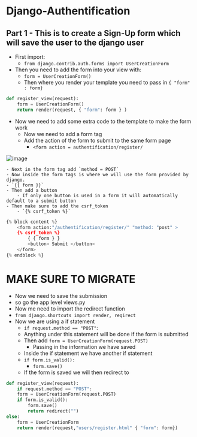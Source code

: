 # Django-Authentification
## Part 1 - This is to create a Sign-Up form which will save the user to the django user

- First import:
	- `from django.contrib.auth.forms import UserCreationForm`
- Then you need to add the form into your view with:
	- `form = UserCreationForm()`
	- Then where you render your template you need to pass in `{ "form" : form}`
```python
def register_view(request):
	form = UserCreationForm()
	return render(request, { "form": form } )
```

- Now we need to add some extra code to the template to make the form work
	- Now we need to add a form tag
	- Add the action of the form to submit to the same form page  
		- `<form action = authentification/register/`

![image](https://github.com/user-attachments/assets/e5dab845-8175-40e0-98eb-a580b6a02ba4)

	- Next in the form tag add `method = POST`
	- Now inside the form tags is where we will use the form provided by django.
	- `{{ form }}`
	- Then add a button
		- If only one button is used in a form it will automatically default to a submit button 
	- Then make sure to add the csrf_token
		- `{% csrf_token %}`
```python html
{% block content %}
	<form action:"/authentification/register/" "method: "post" >
	{% csrf_token %}
		{ { form } }
		<button> Submit </button>
	</form>
{% endblock %}
```

# MAKE SURE TO MIGRATE 

- Now we need to save the submission
- so go the app level views.py
- Now me need to import the redirect function
- `from django.shortcuts import render, reqirect`
- Now we are using a if statement 
	- `if request.method == "POST"`:
	- Anything under this statement will be done if the form is submitted 
	- Then add `form = UserCreationForm(request.POST)`
		- Passing in the information we have saved
	- Inside the if statement we have another if statement 
	- `if form.is_valid():`
		- `form.save()`
	- If the form is saved we will then redirect to 
``` python
def register_view(request):
	if request.method == "POST":
	form = UserCreationForm(request.POST)
	if form.is_valid():
		form.save()
		return redirect("")
else:
	form = UserCreationForm
	return render(request,"users/register.html" { "form": form})
```
